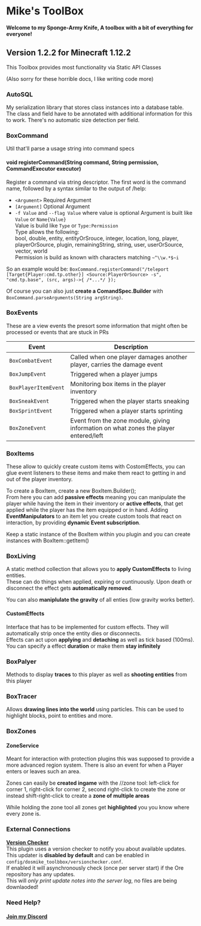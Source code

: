 # Mike's ToolBox

**Welcome to my Sponge-Army Knife, A toolbox with a bit of everything for everyone!**

## Version 1.2.2 for Minecraft 1.12.2

This Toolbox provides most functionality via Static API Classes

(Also sorry for these horrible docs, I like writing code more)

### AutoSQL

My serialization library that stores class instances into a database table. The class and field have to be annotated with additional information for this to work. There's no automatic size detection per field.

### BoxCommand

Util that'll parse a usage string into command specs

#### void registerCommand(String command, String permission, CommandExecutor executor)
Register a command via string descriptor. The first word is the command name, followed by a syntax similar to the output of /help:   
* `<Argument>` Required Argument
* `[Argument]` Optional Argument
* `-f Value` and `--flag Value` where value is optional
Argument is built like `Value` or `Name{Value}`   
Value is build like `Type` or `Type:Permission`   
Type allows the following:  
bool, double, entity, entityOrSrouce, integer, location, long, player, playerOrSource, plugin, remainingString, string, user, userOrSource, vector, world   
Permission is build as known with characters matching `~^\\w.*$~i`

So an example would be: `BoxCommand.registerCommand("/teleport [Target{Player:cmd.tp.other}] <Source:PlayerOrSource> -s", "cmd.tp.base", (src, args)->{ /*...*/ });`

Of course you can also just **create a ComandSpec.Builder** with `BoxCommand.parseArguments(String argString)`.

### BoxEvents

These are a view events the presort some information that might often be processed or events that are stuck in PRs

| Event  | Description  |
| ----- | ----- |
| `BoxCombatEvent`  | Called when one player damages another player, carries the damage event  |
| `BoxJumpEvent`  | Triggered when a player jumps  |
| `BoxPlayerItemEvent`  | Monitoring box items in the player inventory  |
| `BoxSneakEvent`  | Triggered when the player starts sneaking  |
| `BoxSprintEvent`  | Triggered when a player starts sprinting  |
| `BoxZoneEvent`  | Event from the zone module, giving information on what zones the player entered/left  |

### BoxItems

These allow to quickly create custom items with CostomEffects, you can glue event listeners to these items and make them react to getting in and out of the player inventory.

To create a BoxItem, create a new BoxItem.Builder();  
From here you can add **passive effects** meaning you can manipulate the player while having the item in their inventory or **active effects**, that get applied while the player has the item equipped or in hand.
Adding **EventManipulators** to an item let you create custom tools that react on interaction, by providing **dynamic Event subscription**.

Keep a static instance of the BoxItem within you plugin and you can create instances with BoxItem::getItem()

### BoxLiving

A static method collection that allows you to **apply CustomEffects** to living entities.  
These can do things when applied, expiring or cuntinuously. Upon death or disconnect the effect gets **automatically removed**.

You can also **maniplulate the gravity** of all enties (low gravity works better).

#### CustomEffects

Interface that has to be implemented for custom effects. They will automatically strip once the entity dies or disconnects.   
Effects can act upon **applying** and **detaching** as well as tick based (100ms). You can specify a effect **duration** or make them **stay infinitely** 

### BoxPalyer

Methods to display **traces** to this player as well as **shooting entities** from this player

### BoxTracer

Allows **drawing lines into the world** using particles. This can be used to highlight blocks, point to entities and more.

### BoxZones
#### ZoneService

Meant for interaction with protection plugins this was supposed to provide a more advanced region system.
There is also an event for when a Player enters or leaves such an area.

Zones can easily be **created ingame** with the //zone tool: left-click for corner 1, right-click for corner 2, second right-click to create the zone or instead shift-right-click to create a **zone of multiple areas**

While holding the zone tool all zones get **highlighted** you you know where every zone is.

### External Connections

**[Version Checker](https://github.com/DosMike/SpongePluginVersionChecker)**  
This plugin uses a version checker to notify you about available updates.  
This updater is **disabled by default** and can be enabled in `config/dosmike_toolbbox/versionchecker.conf`.  
If enabled it will asynchronously check (once per server start) if the Ore repository has any updates.  
This will *only print update notes into the server log*, no files are being downlaoded!

### Need Help?
#### [Join my Discord](https://discord.gg/E592Gdu)